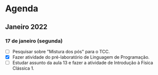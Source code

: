 # Agenda

## Janeiro 2022

### 17 de janeiro (segunda)

- [ ] Pesquisar sobre "Mistura dos pós" para o TCC.
- [x] Fazer atividade do pré-laboratório de Linguagem de Programação.
- [ ] Estudar assunto da aula 13 e fazer a atividade de Introdução à Física Clássica 1.